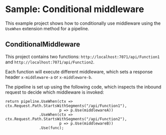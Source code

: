 ﻿# Sample: Conditional middleware

This example project shows how to conditionally use middleware using the `UseWhen` extension method for a pipeline.

## ConditionalMiddleware

This project contains two functions: `http://localhost:7071/api/Function1` and `http://localhost:7071/api/Function2`.

Each function will execute different middleware, which sets a response header `x-middleware-a` or `x-middleware-b`.

The pipeline is set up using the following code, which inspects the inbound request to decide which middleware is invoked:

```
return pipeline.UseWhen(ctx => ctx.Request.Path.StartsWithSegments("/api/Function1"),
                        p => p.Use(middlewareA))
               .UseWhen(ctx => ctx.Request.Path.StartsWithSegments("/api/Function2"),
                        p => p.Use(middlewareB))
               .Use(func);
```